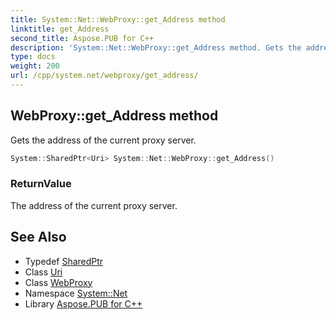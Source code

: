 ```yaml
---
title: System::Net::WebProxy::get_Address method
linktitle: get_Address
second_title: Aspose.PUB for C++
description: 'System::Net::WebProxy::get_Address method. Gets the address of the current proxy server in C++.'
type: docs
weight: 200
url: /cpp/system.net/webproxy/get_address/
---
```

## WebProxy::get_Address method


Gets the address of the current proxy server.

```cpp
System::SharedPtr<Uri> System::Net::WebProxy::get_Address()
```


### ReturnValue

The address of the current proxy server.

## See Also

* Typedef [SharedPtr](../../../system/sharedptr/)
* Class [Uri](../../../system/uri/)
* Class [WebProxy](../)
* Namespace [System::Net](../../)
* Library [Aspose.PUB for C++](../../../)
